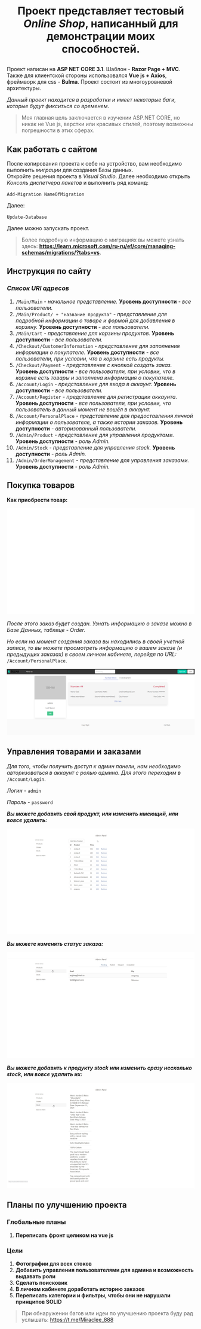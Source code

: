 # <p align="center">Проект представляет тестовый *Online Shop*, написанный для демонстрации моих способностей. </p> 

Проект написан на **ASP NET CORE 3.1**. Шаблон - **Razor Page + MVC**. Также для клиентской стороны использовался **Vue js + Axios**, фреймворк для css - **Bulma**. Проект состоит из многоуровневой архитектуры.

 _Данный проект находится в разработки и имеет некоторые баги, которые будут фикситься со временем_. 

> Моя главная цель заключается в изучении ASP.NET CORE, но никак не Vue js, верстки или красивых стилей, поэтому возможны погрешности в этих сферах.   

## Как работать с сайтом

После копирования проекта к себе на устройство, вам необходимо выполнить *миграции* для создания Базы данных.</br> Откройте решения проекта в *Visual Studio*. Далее необходимо открыть _Консоль диспетчера пакетов_ и выполнить ряд команд:</br>
``` 
Add-Migration NameOfMigration
```
Далее:
```
Update-Database
```
Далее можно запускать проект.
> Более подробную информацию о миграциях вы можете узнать здесь: **https://learn.microsoft.com/ru-ru/ef/core/managing-schemas/migrations/?tabs=vs**.

## Инструкция по сайту

### _Список URl адресов_ 
1. `/Main/Main` *- начальное представление.* **Уровень доступности** *- все пользователи.*
2. `/Main/Product/ + "название продукта"` *- представление для подробной информации о товаре и формой для добавления в корзину.* **Уровень доступности** *- все пользователи.*
3. `/Main/Cart` *- представление для корзины продуктов.* **Уровень доступности** *- все пользователи.*
4. `/Checkout/CustomerInformation` *- представление для заполнения информации о покупателе.* **Уровень доступности** *- все пользователи, при условии, что в корзине есть продукты.*
5. `/Checkout/Payment` *- представление с кнопкой создать заказ.* **Уровень доступности** *- все пользователи, при условии, что в корзине есть товары и заполнена информация о покупателе.*
6. `/Account/Login` *- представление для входа в аккаунт.* **Уровень доступности** *- все пользователи.*
7. `/Account/Register` *- представление для регистрации аккаунта.* **Уровень доступности** *- все пользователи, при условии, что пользователь в данный момент не вошёл в аккаунт.*
8. `/Account/PersonalPlace` *- представление для предоставления личной информации о пользователе, а также истории заказов.* **Уровень доступности** *- авторизованный пользователи.*
9. `/Admin/Product` *- представление для управления продуктами.* **Уровень доступности** *- роль Admin.*
10. `/Admin/Stock` *- представление для управления stock.* **Уровень доступности** *- роль Admin.*
11. `/Admin/OrderManagement` - *представление для управления заказами.* **Уровень доступности** *- роль Admin.*



## Покупка товаров

**Как приобрести товар:**

<img src=".github-work/bought.gif">

_После этого заказ будет создан. Узнать информацию о заказе можно в Базе Данных, таблице - Order._

_Но если на момент создания заказа вы находились в своей учетной записи, то вы можете просмотреть информацию о вашем заказе (и предыдущих заказах) в своем личном кабинете, перейдя по URL:_ `/Account/PersonalPlace`.

<img src=".github-work/place.png">

## Управления товарами и заказами

_Для того, чтобы получить доступ к админ панели, нам необходимо авторизоваться в аккаунт с ролью админа. Для этого переходим в_ `/Account/Login`.

*Логин* - `admin`

*Пароль* - `password`

_**Вы можете добавить свой продукт, или изменить имеющий, или вовсе удалить:**_

<img src=".github-work/product.gif">

_**Вы можете изменять статус заказа:**_

<img src=".github-work/order.gif">


_**Вы можете добавить к продукту stock или изменить сразу несколько stock, или вовсе удалить их:**_

<img src=".github-work/stock.gif">

## Планы по улучшению проекта

### Глобальные планы

1. **Переписать фронт целиком на vue js**

### Цели

1. **Фотографии для всех стоков**
2. **Добавить управления пользователями для админа и возможность выдавать роли**
3. **Сделать поисковик**
4. **В личном кабинете доработать историю заказов**
5. **Переписать категории и фильтры, чтобы они не нарушали принципов SOLID**



> При обнаружении багов или идеи по улучшению проекта буду рад услышать: https://t.me/Miraclee_888













